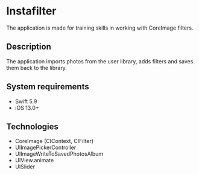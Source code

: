 # Instafilter
The application is made for training skills in working with CoreImage filters.
## Description
The application imports photos from the user library, adds filters and saves them back to the library.
## System requirements
* Swift 5.9
* iOS 13.0+
## Technologies
* CoreImage (CIContext, CIFilter)
* UIImagePickerController
* UIImageWriteToSavedPhotosAlbum
* UIView.animate
* UISlider
